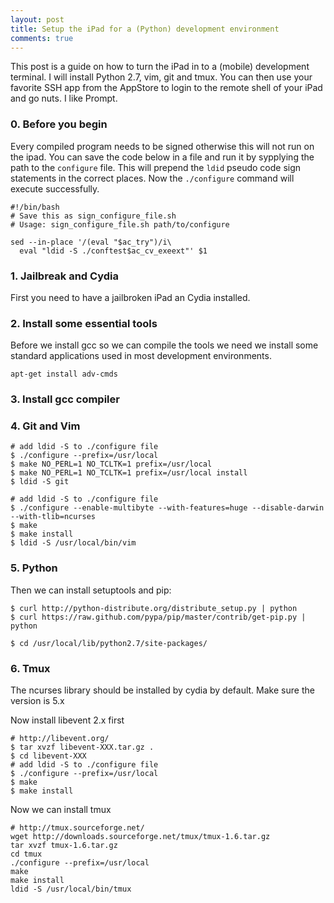 ```yaml
---
layout: post
title: Setup the iPad for a (Python) development environment
comments: true
---
```


This post is a guide on how to turn the iPad in to a (mobile) development
terminal.  I will install Python 2.7, vim, git and tmux. You can then use your
favorite SSH app from the AppStore to login to the remote shell of your iPad
and go nuts.  I like Prompt.

<!-- more -->

### 0. Before you begin

Every compiled program needs to be signed otherwise this will not run on the
ipad.  You can save the code below in a file and run it by sypplying the path
to the `configure` file.  This will prepend the `ldid` pseudo code sign
statements in the correct places. Now the `./configure` command will execute
successfully.

    #!/bin/bash
    # Save this as sign_configure_file.sh
    # Usage: sign_configure_file.sh path/to/configure

    sed --in-place '/(eval "$ac_try")/i\
      eval "ldid -S ./conftest$ac_cv_exeext"' $1


### 1. Jailbreak and Cydia

First you need to have a jailbroken iPad an Cydia installed.

### 2. Install some essential tools

Before we install gcc so we can compile the tools we need we install some
standard applications used in most development environments.

    apt-get install adv-cmds


### 3. Install gcc compiler


### 4. Git and Vim

    # add ldid -S to ./configure file
    $ ./configure --prefix=/usr/local
    $ make NO_PERL=1 NO_TCLTK=1 prefix=/usr/local
    $ make NO_PERL=1 NO_TCLTK=1 prefix=/usr/local install
    $ ldid -S git

    # add ldid -S to ./configure file
    $ ./configure --enable-multibyte --with-features=huge --disable-darwin --with-tlib=ncurses
    $ make
    $ make install
    $ ldid -S /usr/local/bin/vim
    

### 5. Python

Then we can install setuptools and pip:

    $ curl http://python-distribute.org/distribute_setup.py | python
    $ curl https://raw.github.com/pypa/pip/master/contrib/get-pip.py | python

    $ cd /usr/local/lib/python2.7/site-packages/

### 6. Tmux

The ncurses library should be installed by cydia by default. Make sure the
version is 5.x

Now install libevent 2.x first

    # http://libevent.org/
    $ tar xvzf libevent-XXX.tar.gz .
    $ cd libevent-XXX
    # add ldid -S to ./configure file
    $ ./configure --prefix=/usr/local
    $ make
    $ make install

Now we can install tmux

    # http://tmux.sourceforge.net/
    wget http://downloads.sourceforge.net/tmux/tmux-1.6.tar.gz
    tar xvzf tmux-1.6.tar.gz
    cd tmux
    ./configure --prefix=/usr/local
    make
    make install
    ldid -S /usr/local/bin/tmux
    

 
